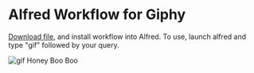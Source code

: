 Alfred Workflow for Giphy
====================

[Download file](https://github.com/zholmquist/alfred-giphy-search/blob/master/Giphy%20Search.alfredworkflow?raw=true), and install workflow into Alfred.
To use, launch alfred and type "gif" followed by your query.

![gif Honey Boo Boo](https://raw.github.com/zholmquist/alfred-giphy-search/master/images/honeybooboo.png "gif honey boo boo")